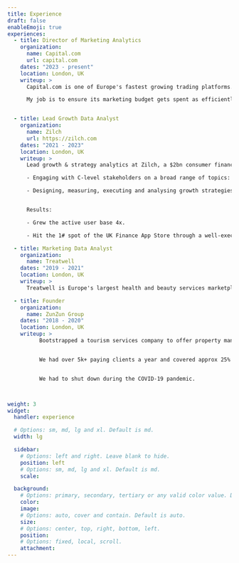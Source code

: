 ```yaml
---
title: Experience
draft: false
enableEmoji: true
experiences:
  - title: Director of Marketing Analytics
    organization:
      name: Capital.com
      url: capital.com
    dates: "2023 - present"
    location: London, UK
    writeup: >   
      Capital.com is one of Europe's fastest growing trading platforms.

      My job is to ensure its marketing budget gets spent as efficiently as possible. 


  - title: Lead Growth Data Analyst
    organization:
      name: Zilch
      url: https://zilch.com
    dates: "2021 - 2023"
    location: London, UK
    writeup: >
      Lead growth & strategy analytics at Zilch, a $2bn consumer finance business named the fastest ever European unicorn. Responsibilites included:

      - Engaging with C-level stakeholders on a broad range of topics: from growth impact of credit policies to brand building.

      - Designing, measuring, executing and analysing growth strategies for user acquisition & early stage retention.


      Results:

      - Grew the active user base 4x.

      - Hit the 1# spot of the UK Finance App Store through a well-executed referral campaign.

  - title: Marketing Data Analyst
    organization:
      name: Treatwell
    dates: "2019 - 2021"
    location: London, UK
    writeup: >
      Treatwell is Europe's largest health and beauty services marketplace. I was responsible for the measurement and analysis of £10m+ performance marketing and CRM activities.

  - title: Founder
    organization:
      name: ZunZun Group
    dates: "2018 - 2020"
    location: London, UK
    writeup: >
          Bootstrapped a tourism services company to offer property management, transportation and other tourism related services in the Caribbean.


          We had over 5k+ paying clients a year and covered approx 25% of the Cuba’s hostel and 20% of online tourism transportation market.


          We had to shut down during the COVID-19 pandemic.



weight: 3
widget:
  handler: experience

  # Options: sm, md, lg and xl. Default is md.
  width: lg

  sidebar:
    # Options: left and right. Leave blank to hide.
    position: left
    # Options: sm, md, lg and xl. Default is md.
    scale:

  background:
    # Options: primary, secondary, tertiary or any valid color value. Default is primary.
    color:
    image:
    # Options: auto, cover and contain. Default is auto.
    size:
    # Options: center, top, right, bottom, left.
    position:
    # Options: fixed, local, scroll.
    attachment:
---
```


